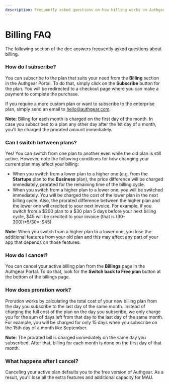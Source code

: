 ```yaml
---
description: Frequently asked questions on how billing works on Authgear
---
```


# Billing FAQ

The following section of the doc answers frequently asked questions about billing.

### How do I subscribe?

You can subscribe to the plan that suits your need from the **Billing** section in the Authgear Portal. To do that, simply click on the **Subscribe** button for the plan. You will be redirected to a checkout page where you can make a payment to complete the purchase.

If you require a more custom plan or want to subscribe to the enterprise plan, simply send an email to [hello@authgear.com](mailto:hello@authgear.com).

**Note**: Billing for each month is charged on the first day of the month. In case you subscribed to a plan any other day after the 1st day of a month, you'll be charged the prorated amount immediately.&#x20;

### Can I switch between plans?

Yes! You can switch from one plan to another even while the old plan is still active. However, note the following conditions for how changing your current plan may affect your billing:

* When you switch from a lower plan to a higher one (e.g. from the **Startups** plan to the **Business** plan), the price difference will be charged immediately, prorated for the remaining time of the billing cycle.
* When you switch from a higher plan to a lower one, you will be switched immediately. You will be charged the cost of the lower plan in the next billing cycle. Also, the prorated difference between the higher plan and the lower one will credited to your next invoice. For example, if you switch from a $300 plan to a $30 plan 5 days before your next billing cycle, $45 will be credited to your invoice (that is (30-300)\*5/30=-$45).

**Note**: When you switch from a higher plan to a lower one, you lose the additional features from your old plan and this may affect any part of your app that depends on those features.

### How do I cancel?

You can cancel your active billing plan from the **Billings** page in the Authgear Portal. To do that, look for the **Switch back to Free plan** button at the bottom of the billings page.

### How does proration work?

Proration works by calculating the total cost of your new billing plan from the day you subscribe to the last day of the same month. Instead of charging the full cost of the plan on the day you subscribe, we only charge you for the sum of days left from that day to the last day of the same month. For example, you will be charged for only 15 days when you subscribe on the 15th day of a month like September.&#x20;

**Note**: The prorated bill is charged immediately on the same day you subscribed. After that, billing for each month is done on the first day of that month.

### What happens after I cancel?

Canceling your active plan defaults you to the free version of Authgear. As a result, you'll lose all the extra features and additional capacity for MAU.
